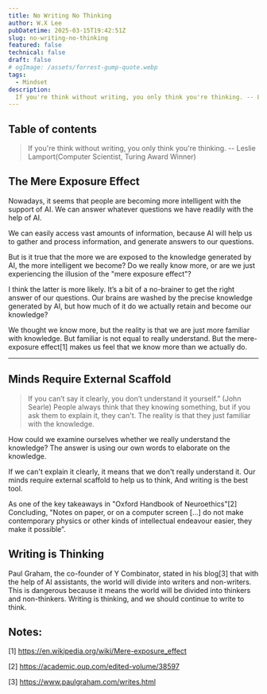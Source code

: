 ```yaml
---
title: No Writing No Thinking
author: W.X Lee
pubDatetime: 2025-03-15T19:42:51Z
slug: no-writing-no-thinking
featured: false
technical: false
draft: false
# ogImage: /assets/forrest-gump-quote.webp
tags:
  - Mindset
description:
  If you're think without writing, you only think you're thinking. -- Leslie Lamport(Computer Scientist, Turing Award Winner)
---
```


## Table of contents

> If you're think without writing, you only think you're thinking. -- Leslie Lamport(Computer Scientist, Turing Award Winner)
## The Mere Exposure Effect
Nowadays, it seems that people are becoming more intelligent with the support of AI. We can answer whatever questions we have readily with the help of AI. 

We can easily access vast amounts of information, because AI will help us to gather and process information, and generate answers to our questions. 

But is it true that the more we are exposed to the knowledge generated by AI, the more intelligent we become? Do we really know more, or are we just experiencing the illusion of the "mere exposure effect"?

I think the latter is more likely. It’s a bit of a no-brainer to get the right answer of our questions. Our brains are washed by the precise knowledge generated by AI, but how much of it do we actually retain and become our knowledge? 

We thought we know more, but the reality is that we are just more familiar with knowledge. But familiar is not equal to really understand. But the mere-exposure effect[1] makes us feel that we know more than we actually do.

---

## Minds Require External Scaffold
>  If you can’t say it clearly, you don’t understand it yourself.” (John Searle)
People always think that they knowing something, but if you ask them to explain it, they can't. The reality is that they just familiar with the knowledge. 

How could we examine ourselves whether we really understand the knowledge? The answer is using our own words to elaborate on the knowledge. 

If we can't explain it clearly, it means that we don't really understand it. Our minds require external scaffold to help us to think, And writing is the best tool.

As one of the key takeaways in "Oxford Handbook of Neuroethics"[2] Concluding, "Notes on paper, or on a computer screen [...] do not make contemporary physics or other kinds of intellectual endeavour easier, they make it possible”.

## Writing is Thinking
Paul Graham, the co-founder of Y Combinator, stated in his blog[3] that with the help of AI assistants, the world will divide into writers and non-writers. This is dangerous because it means the world will be divided into thinkers and non-thinkers. Writing is thinking, and we should continue to write to think. 

## Notes:
[1] https://en.wikipedia.org/wiki/Mere-exposure_effect

[2] https://academic.oup.com/edited-volume/38597

[3] https://www.paulgraham.com/writes.html
